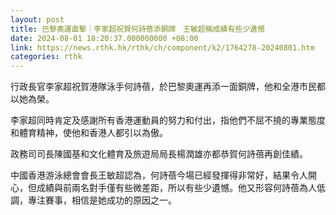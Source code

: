 ```yaml
---
layout: post
title: 巴黎奧運直擊｜李家超祝賀何詩蓓添銅牌　王敏超稱成績有些少遺憾
date: 2024-08-01 18:20:37.000000000 +08:00
link: https://news.rthk.hk/rthk/ch/component/k2/1764278-20240801.htm
categories: rthk
---
```


行政長官李家超祝賀港隊泳手何詩蓓，於巴黎奧運再添一面銅牌，他和全港市民都以她為榮。

李家超同時肯定及感謝所有香港運動員的努力和付出，指他們不屈不撓的專業態度和體育精神，使他和香港人都引以為傲。

政務司司長陳國基和文化體育及旅遊局局長楊潤雄亦都恭賀何詩蓓再創佳績。

中國香港游泳總會會長王敏超認為，何詩蓓今場已經發揮得非常好，結果令人開心，但成績與前兩名對手僅有些微差距，所以有些少遺憾。他又形容何詩蓓為人低調，專注賽事，相信是她成功的原因之一。
